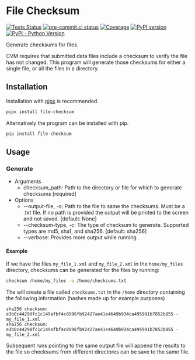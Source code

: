 # File Checksum

[![Tests Status](https://github.com/pbs-data-solutions/file-checksum/workflows/Testing/badge.svg?branch=main&event=push)](https://github.com/pbs-data-solutions/file-checksum/actions?query=workflow%3ATesting+branch%3Amain+event%3Apush)
[![pre-commit.ci status](https://results.pre-commit.ci/badge/github/pbs-data-solutions/file-checksum/main.svg)](https://results.pre-commit.ci/latest/github/pbs-data-solutions/file-checksum/main)
[![Coverage](https://codecov.io/github/pbs-data-solutions/file-checksum/coverage.svg?branch=main)](https://codecov.io/gh/pbs-data-solutions/file-checksum)
[![PyPI version](https://badge.fury.io/py/file-checksum.svg)](https://badge.fury.io/py/file-checksum)
[![PyPI - Python Version](https://img.shields.io/pypi/pyversions/file-checksum?color=5cc141)](https://github.com/pbs-data-solutions/file-checksum)

Generate checksums for files.

CVM requires that submitted data files include a checksum to verify the file has not changed. This
program will generate those checksums for either a single file, or all the files in a directory.

## Installation

Installation with [pipx](https://github.com/pypa/pipx) is recommended.

```sh
pipx install file-checksum
```

Alternatively the program can be installed with pip.

```sh
pip install file-checksum
```

## Usage

### Generate

* Arguments
  * checksum_path: Path to the directory or file for which to generate checksums [required]
* Options
  * --output-file, -o: Path to the file to same the checksums. Must be a .txt file. If no path is
  provided the output will be printed to the screen and not saved. [default: None]
  * --checksum-type, -c: The type of checksum to generate. Supported types are md5, sha1, and sha256. [default: sha256]
  * --verbose: Provides more output while running

#### Example

If we have the files `my_file_1.xml` and `my_file_2.xml` in the `home/my_files` directory, checksums
can be generated for the files by running:

```sh
checksum /home/my_files -o /home/checksums.txt
```

The will create a file called `checksums.txt` in the `/home` directory containing the following
information (hashes made up for example purposes)

```console
sha256 checksum: e3b0c44298fc1c149afbf4c8996fb92427ae41e4649b934ca495991b7852b855 - my_file_1.xml
sha256 checksum: e3b0c44298fc1c149afbf4c8996fb92427ae41e4649b934ca495991b7852b855 - my_file_2.xml
```

Subsequent runs pointing to the same output file will append the results to the file so checksums
from different directores can be save to the same file.
